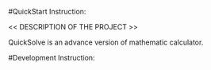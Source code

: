 #QuickStart Instruction:

<< DESCRIPTION OF THE PROJECT >>

QuickSolve is an advance version of mathematic calculator.

#Development Instruction:

